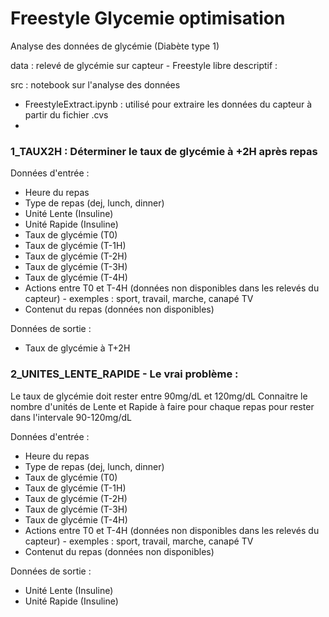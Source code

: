 # Freestyle Glycemie optimisation

Analyse des données de glycémie (Diabète type 1)

data : relevé de glycémie sur capteur - Freestyle libre
descriptif : 


src : notebook sur l'analyse des données
- FreestyleExtract.ipynb : utilisé pour extraire les données du capteur à partir du fichier .cvs
- 

### 1_TAUX2H : Déterminer le taux de glycémie à +2H après repas

Données d'entrée : 
- Heure du repas
- Type de repas (dej, lunch, dinner)
- Unité Lente (Insuline)
- Unité Rapide (Insuline)
- Taux de glycémie (T0)
- Taux de glycémie (T-1H)
- Taux de glycémie (T-2H)
- Taux de glycémie (T-3H)
- Taux de glycémie (T-4H)
- Actions entre T0 et T-4H (données non disponibles dans les relevés du capteur) - exemples : sport, travail, marche, canapé TV
- Contenut du repas (données non disponibles)

Données de sortie : 
- Taux de glycémie à T+2H

### 2_UNITES_LENTE_RAPIDE  - Le vrai problème : 
Le taux de glycémie doit rester entre 90mg/dL et 120mg/dL
Connaitre le nombre d'unités de Lente et Rapide à faire pour chaque repas pour rester dans l'intervale 90-120mg/dL

Données d'entrée : 
- Heure du repas
- Type de repas (dej, lunch, dinner)
- Taux de glycémie (T0)
- Taux de glycémie (T-1H)
- Taux de glycémie (T-2H)
- Taux de glycémie (T-3H)
- Taux de glycémie (T-4H)
- Actions entre T0 et T-4H (données non disponibles dans les relevés du capteur) - exemples : sport, travail, marche, canapé TV
- Contenut du repas (données non disponibles)

Données de sortie : 
- Unité Lente (Insuline)
- Unité Rapide (Insuline)